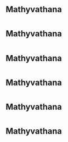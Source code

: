 # <h2>Mathyvathana </h2>
# <h2>Mathyvathana </h2>
# <h2>Mathyvathana </h2>
# <h2>Mathyvathana </h2>
# <h2>Mathyvathana </h2>
# <h2>Mathyvathana </h2>

